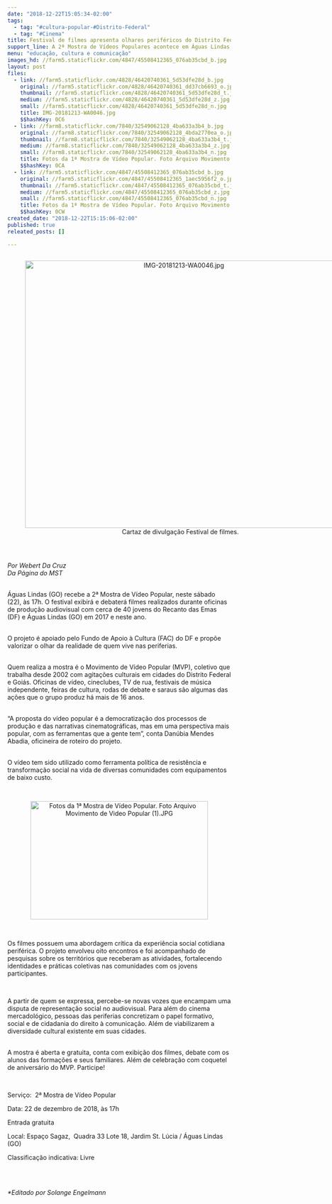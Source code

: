 ```yaml
---
date: "2018-12-22T15:05:34-02:00"
tags:
  - tag: "#cultura-popular-#Distrito-Federal"
  - tag: "#Cinema"
title: Festival de filmes apresenta olhares periféricos do Distrito Federal
support_line: A 2ª Mostra de Vídeos Populares acontece em Águas Lindas (GO) com produções audiovisuais de oficinas realizadas nas periferias do DF
menu: "educação, cultura e comunicação"
images_hd: //farm5.staticflickr.com/4847/45508412365_076ab35cbd_b.jpg
layout: post
files:
  - link: //farm5.staticflickr.com/4828/46420740361_5d53dfe28d_b.jpg
    original: //farm5.staticflickr.com/4828/46420740361_dd37cb6693_o.jpg
    thumbnail: //farm5.staticflickr.com/4828/46420740361_5d53dfe28d_t.jpg
    medium: //farm5.staticflickr.com/4828/46420740361_5d53dfe28d_z.jpg
    small: //farm5.staticflickr.com/4828/46420740361_5d53dfe28d_n.jpg
    title: IMG-20181213-WA0046.jpg
    $$hashKey: 0C6
  - link: //farm8.staticflickr.com/7840/32549062128_4ba633a3b4_b.jpg
    original: //farm8.staticflickr.com/7840/32549062128_4bda2770ea_o.jpg
    thumbnail: //farm8.staticflickr.com/7840/32549062128_4ba633a3b4_t.jpg
    medium: //farm8.staticflickr.com/7840/32549062128_4ba633a3b4_z.jpg
    small: //farm8.staticflickr.com/7840/32549062128_4ba633a3b4_n.jpg
    title: Fotos da 1ª Mostra de Vídeo Popular. Foto Arquivo Movimento de Video Popular (1).JPG
    $$hashKey: 0CA
  - link: //farm5.staticflickr.com/4847/45508412365_076ab35cbd_b.jpg
    original: //farm5.staticflickr.com/4847/45508412365_1aec5956f2_o.jpg
    thumbnail: //farm5.staticflickr.com/4847/45508412365_076ab35cbd_t.jpg
    medium: //farm5.staticflickr.com/4847/45508412365_076ab35cbd_z.jpg
    small: //farm5.staticflickr.com/4847/45508412365_076ab35cbd_n.jpg
    title: Fotos da 1ª Mostra de Vídeo Popular. Foto Arquivo Movimento de Video Popular 2 (1).JPG
    $$hashKey: 0CW
created_date: "2018-12-22T15:15:06-02:00"
published: true
releated_posts: []

---
```

<div style="text-align:center">
<figure class="image" style="display:inline-block"><img alt="IMG-20181213-WA0046.jpg" height="603" src="//farm5.staticflickr.com/4828/46420740361_5d53dfe28d_b.jpg" width="700" />
<figcaption>Cartaz de divulga&ccedil;&atilde;o Festival de filmes.</figcaption>
</figure>
</div>

<p>&nbsp;</p>

<p><em>Por Webert Da Cruz&nbsp;<br />
Da P&aacute;gina do MST</em></p>

<p><br />
&Aacute;guas Lindas (GO) recebe a 2&ordf; Mostra de V&iacute;deo Popular, neste s&aacute;bado (22), &agrave;s 17h. O festival exibir&aacute; e debater&aacute; filmes realizados durante oficinas de produ&ccedil;&atilde;o audiovisual com cerca de 40 jovens do Recanto das Emas (DF) e &Aacute;guas Lindas (GO) em 2017 e neste ano.&nbsp;</p>

<p><br />
O projeto &eacute; apoiado pelo Fundo de Apoio &agrave; Cultura (FAC) do DF e prop&otilde;e valorizar o olhar da realidade de quem vive nas periferias.</p>

<p><br />
Quem realiza a mostra &eacute; o Movimento de V&iacute;deo Popular (MVP), coletivo que trabalha desde 2002 com agita&ccedil;&otilde;es culturais em cidades do Distrito Federal e Goi&aacute;s. Oficinas de v&iacute;deo, cineclubes, TV de rua, festivais de m&uacute;sica independente, feiras de cultura, rodas de debate e saraus s&atilde;o algumas das a&ccedil;&otilde;es que o grupo produz h&aacute; mais de 16 anos.</p>

<p><br />
&ldquo;A proposta do v&iacute;deo popular &eacute; a democratiza&ccedil;&atilde;o dos processos de produ&ccedil;&atilde;o e das narrativas cinematogr&aacute;ficas, mas em uma perspectiva mais popular, com as ferramentas que a gente tem&rdquo;, conta Dan&uacute;bia Mendes Abadia, oficineira de roteiro do projeto.&nbsp;</p>

<p><br />
O v&iacute;deo tem sido utilizado como ferramenta pol&iacute;tica de resist&ecirc;ncia e transforma&ccedil;&atilde;o social na vida de diversas comunidades com equipamentos de baixo custo.<br />
&nbsp;</p>

<div style="text-align:center">
<figure class="image" style="display:inline-block"><img alt="Fotos da 1ª Mostra de Vídeo Popular. Foto Arquivo Movimento de Video Popular (1).JPG" height="267" src="//farm8.staticflickr.com/7840/32549062128_4ba633a3b4_b.jpg" width="400" />
<figcaption></figcaption>
</figure>
</div>

<p><br />
Os filmes possuem uma abordagem cr&iacute;tica da experi&ecirc;ncia social cotidiana perif&eacute;rica. O projeto envolveu oito encontros e foi acompanhado de pesquisas sobre os territ&oacute;rios que receberam as atividades, fortalecendo identidades e pr&aacute;ticas coletivas nas comunidades com os jovens participantes.</p>

<p>&nbsp;</p>

<p>A partir de quem se expressa, percebe-se novas vozes que encampam uma disputa de representa&ccedil;&atilde;o social no audiovisual. Para al&eacute;m do cinema mercadol&oacute;gico, pessoas das periferias concretizam o papel formativo, social e de cidadania do direito &agrave; comunica&ccedil;&atilde;o. Al&eacute;m de viabilizarem a diversidade cultural existente em suas cidades.</p>

<p><br />
A mostra &eacute; aberta e gratuita, conta com exibi&ccedil;&atilde;o dos filmes, debate com os alunos das forma&ccedil;&otilde;es e seus familiares. Al&eacute;m de celebra&ccedil;&atilde;o com coquetel de anivers&aacute;rio do MVP. Participe!</p>

<p>&nbsp;</p>

<p>Servi&ccedil;o:&nbsp; 2&ordf; Mostra de V&iacute;deo Popular</p>

<p>Data: 22 de dezembro de 2018, &agrave;s 17h</p>

<p>Entrada gratuita</p>

<p>Local: Espa&ccedil;o Sagaz,&nbsp; Quadra 33 Lote 18, Jardim St. L&uacute;cia / &Aacute;guas Lindas (GO)</p>

<p>Classifica&ccedil;&atilde;o indicativa: Livre</p>

<p><br />
&nbsp;</p>

<p><em>*Editado por Solange Engelmann</em></p>
